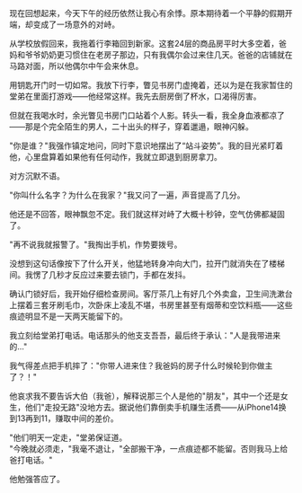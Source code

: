现在回想起来，今天下午的经历依然让我心有余悸。原本期待着一个平静的假期开端，却变成了一场意外的对峙。

从学校放假回来，我拖着行李箱回到新家。这套24层的商品房平时大多空着，爸妈和爷爷奶奶更习惯住在老房子那边，只有我偶尔会过来住几天。爸爸的店铺就在马路对面，所以他偶尔中午会来休息。

用钥匙开门时一切如常。我放下行李，瞥见书房门虚掩着，还以为是在我家暂住的堂弟在里面打游戏——他经常这样。我先去厨房倒了杯水，口渴得厉害。

但就在我喝水时，余光瞥见书房门口站着个人影。转头一看，我全身血液都凉了——那是个完全陌生的男人，二十出头的样子，穿着邋遢，眼神闪躲。

"你是谁？"我强作镇定地问，同时下意识地摆出了“站斗姿势”。我的目光紧盯着他，心里盘算着如果他有任何动作，我就立即退到厨房拿刀。

对方沉默不语。

"你叫什么名字？为什么在我家？"我又问了一遍，声音提高了几分。

他还是不回答，眼神飘忽不定。我们就这样对峙了大概十秒钟，空气仿佛都凝固了。

"再不说我就报警了。"我掏出手机，作势要拨号。

没想到这句话像按下了什么开关，他猛地转身冲向大门，拉开门就消失在了楼梯间。我愣了几秒才反应过来要去锁门，手都在发抖。

确认门锁好后，我开始仔细检查房间。客厅茶几上有好几个外卖盒，卫生间洗漱台上摆着三套牙刷毛巾，次卧床上凌乱不堪，书房里甚至有烟蒂和空饮料瓶——这些痕迹明显不是一天两天能留下的。

我立刻给堂弟打电话。电话那头的他支支吾吾，最后终于承认："人是我带进来的..."

我气得差点把手机摔了："你带人进来住？我爸妈的房子什么时候轮到你做主了？！"

他哀求我不要告诉大伯（我爸），解释说那三个人是他的"朋友"，其中一个还是女生，他们"走投无路"没地方去。据说他们靠倒卖手机赚生活费——从iPhone14换到13再到11，赚取中间的差价。

"他们明天一定走，"堂弟保证道。  
"今晚就必须走，"我毫不退让，"全部搬干净，一点痕迹都不能留。否则我马上给爸打电话。"

他勉强答应了。